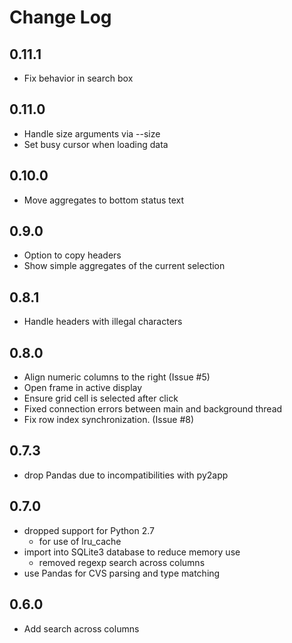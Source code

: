 # Change Log

## 0.11.1
- Fix <enter> behavior in search box

## 0.11.0
- Handle size arguments via --size
- Set busy cursor when loading data

## 0.10.0
- Move aggregates to bottom status text

## 0.9.0
- Option to copy headers
- Show simple aggregates of the current selection

## 0.8.1
- Handle headers with illegal characters

## 0.8.0
- Align numeric columns to the right (Issue #5)
- Open frame in active display
- Ensure grid cell is selected after click
- Fixed connection errors between main and background thread
- Fix row index synchronization. (Issue #8)

## 0.7.3
- drop Pandas due to incompatibilities with py2app

## 0.7.0
- dropped support for Python 2.7
  - for use of lru_cache
- import into SQLite3 database to reduce memory use
  - removed regexp search across columns
- use Pandas for CVS parsing and type matching

## 0.6.0
- Add search across columns
